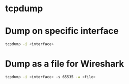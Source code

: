 tcpdump
=======

# Dump on specific interface

```sh
tcpdump -i <interface>
```

# Dump as a file for Wireshark

```sh
tcpdump -i <interface> -s 65535 -w <file>
```
